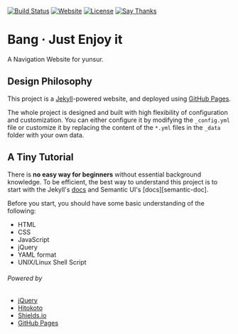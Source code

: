 [![Build Status](https://travis-ci.org/yunsur/yunsur.github.io.svg)][travis-ci]
[![Website](https://img.shields.io/website-up-down-green-red/https/yunsur.com.svg)][website]
[![License](https://img.shields.io/github/license/yunsur/yunsur.github.io.svg)][license]
[![Say Thanks](https://img.shields.io/badge/Say-Thanks!-1EAEDB.svg)][saythanks]

# Bang · Just Enjoy it

A Navigation Website for yunsur.

## Design Philosophy

This project is a [Jekyll][jekyll]-powered website, and deployed using [GitHub Pages][github-pages].

The whole project is designed and built with high flexibility of configuration and customization.
You can either configure it by modifying the `_config.yml` file or customize it by replacing the content of the `*.yml` files in the `_data` folder with your own data.

## A Tiny Tutorial

There is **no easy way for beginners** without essential background knowledge.
To be efficient, the best way to understand this project is to start with the Jekyll's [docs][jekyll-doc] and Semantic UI's [docs][semantic-doc].

Before you start, you should have some basic understanding of the following:

- HTML
- CSS
- JavaScript
- jQuery
- YAML format
- UNIX/Linux Shell Script

###### Powered by

- [jQuery][jquery]
- [Hitokoto][hitokoto]
- [Shields.io][shields]
- [GitHub Pages][github-pages]

[travis-ci]: https://travis-ci.org/yunsur/yunsur.github.io "Travis CI"
[website]: https://yunsur.com/ "Website"
[license]: https://github.com/yunsur/yunsur.github.io/blob/master/LICENSE "License"
[saythanks]: https://saythanks.io/to/yunsur "Say Thanks"
[jekyll]: https://jekyllrb.com/ "Jekyll"
[jekyll-doc]: https://jekyllrb.com/docs/home/ "Jekyll Docs"
[github-pages]: https://pages.github.com/ "GitHub Pages"
[jquery]: https://jquery.com/ "jQuery"
[shields]: https://shields.io/ "Shields.io"
[hitokoto]: https://hitokoto.cn/api "Hitokoto"
